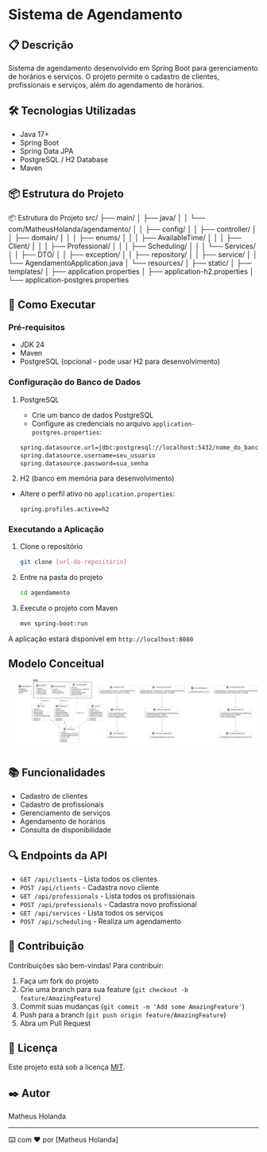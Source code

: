 # Sistema de Agendamento

## 📋 Descrição
Sistema de agendamento desenvolvido em Spring Boot para gerenciamento de horários e serviços. O projeto permite o cadastro de clientes, profissionais e serviços, além do agendamento de horários.

## 🛠️ Tecnologias Utilizadas
- Java 17+
- Spring Boot
- Spring Data JPA
- PostgreSQL / H2 Database
- Maven

## 📦 Estrutura do Projeto
📦 Estrutura do Projeto
src/
├── main/
│   ├── java/
│   │   └── com/MatheusHolanda/agendamento/
│   │       ├── config/
│   │       ├── controller/
│   │       ├── domain/
│   │       │   ├── enums/
│   │       │   ├── AvailableTime/
│   │       │   ├── Client/
│   │       │   ├── Professional/
│   │       │   ├── Scheduling/
│   │       │   └── Services/
│   │       ├── DTO/
│   │       ├── exception/
│   │       ├── repository/
│   │       ├── service/
│   │       └── AgendamentoApplication.java
│   └── resources/
│       ├── static/
│       ├── templates/
│       ├── application.properties
│       ├── application-h2.properties
│       └── application-postgres.properties
## 🚀 Como Executar
### Pré-requisitos
- JDK 24
- Maven
- PostgreSQL (opcional - pode usar H2 para desenvolvimento)

### Configuração do Banco de Dados
1. PostgreSQL
    - Crie um banco de dados PostgreSQL
    - Configure as credenciais no arquivo `application-postgres.properties`:
   ```properties
   spring.datasource.url=jdbc:postgresql://localhost:5432/nome_do_banco
   spring.datasource.username=seu_usuario
   spring.datasource.password=sua_senha
   ```

2. H2 (banco em memória para desenvolvimento)
- Altere o perfil ativo no `application.properties`:
   ```properties
   spring.profiles.active=h2
   ```

### Executando a Aplicação
1. Clone o repositório
   ```bash
   git clone [url-do-repositório]
   ```

2. Entre na pasta do projeto
   ```bash
   cd agendamento
   ```

3. Execute o projeto com Maven
   ```bash
   mvn spring-boot:run
   ```

A aplicação estará disponível em `http://localhost:8080`

## Modelo Conceitual
![Modelo Conceitual](images/modeloconceitual.png)

## 📚 Funcionalidades
- Cadastro de clientes
- Cadastro de profissionais
- Gerenciamento de serviços
- Agendamento de horários
- Consulta de disponibilidade

## 🔍 Endpoints da API
- `GET /api/clients` - Lista todos os clientes
- `POST /api/clients` - Cadastra novo cliente
- `GET /api/professionals` - Lista todos os profissionais
- `POST /api/professionals` - Cadastra novo profissional
- `GET /api/services` - Lista todos os serviços
- `POST /api/scheduling` - Realiza um agendamento

## 👥 Contribuição
Contribuições são bem-vindas! Para contribuir:
1. Faça um fork do projeto
2. Crie uma branch para sua feature (`git checkout -b feature/AmazingFeature`)
3. Commit suas mudanças (`git commit -m 'Add some AmazingFeature'`)
4. Push para a branch (`git push origin feature/AmazingFeature`)
5. Abra um Pull Request

## 📝 Licença
Este projeto está sob a licença [MIT](https://opensource.org/licenses/MIT).

## ✒️ Autor
Matheus Holanda

---
⌨️ com ❤️ por [Matheus Holanda]
